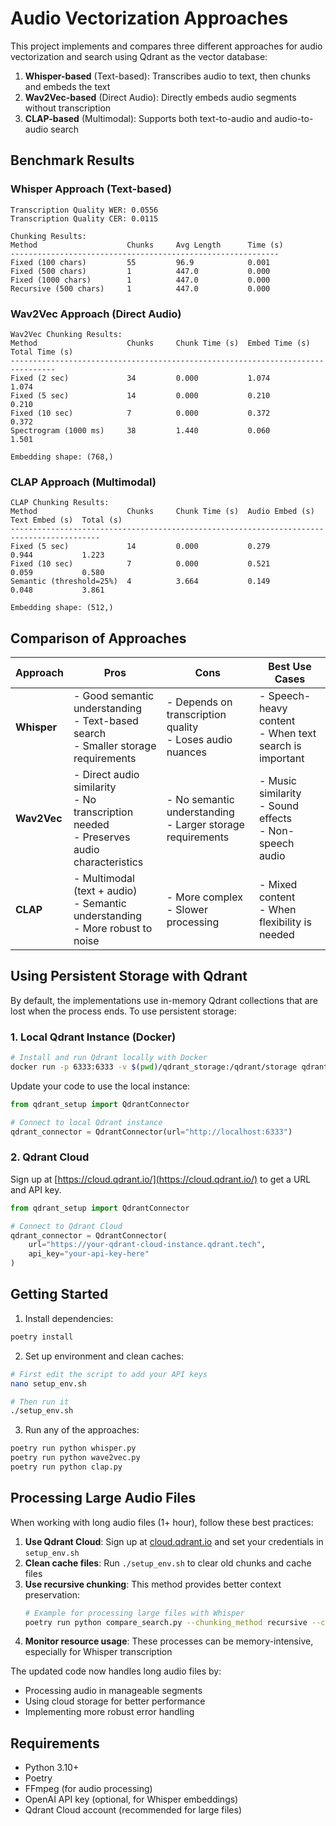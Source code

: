# Audio Vectorization Approaches

This project implements and compares three different approaches for audio vectorization and search using Qdrant as the vector database:

1. **Whisper-based** (Text-based): Transcribes audio to text, then chunks and embeds the text
2. **Wav2Vec-based** (Direct Audio): Directly embeds audio segments without transcription
3. **CLAP-based** (Multimodal): Supports both text-to-audio and audio-to-audio search

## Benchmark Results

### Whisper Approach (Text-based)

```
Transcription Quality WER: 0.0556
Transcription Quality CER: 0.0115

Chunking Results:
Method                    Chunks     Avg Length      Time (s)
------------------------------------------------------------
Fixed (100 chars)         55         96.9            0.001
Fixed (500 chars)         1          447.0           0.000
Fixed (1000 chars)        1          447.0           0.000
Recursive (500 chars)     1          447.0           0.000
```

### Wav2Vec Approach (Direct Audio)

```
Wav2Vec Chunking Results:
Method                    Chunks     Chunk Time (s)  Embed Time (s)  Total Time (s)
--------------------------------------------------------------------------------
Fixed (2 sec)             34         0.000           1.074           1.074
Fixed (5 sec)             14         0.000           0.210           0.210
Fixed (10 sec)            7          0.000           0.372           0.372
Spectrogram (1000 ms)     38         1.440           0.060           1.501

Embedding shape: (768,)
```

### CLAP Approach (Multimodal)

```
CLAP Chunking Results:
Method                    Chunks     Chunk Time (s)  Audio Embed (s) Text Embed (s)  Total (s)
------------------------------------------------------------------------------------------
Fixed (5 sec)             14         0.000           0.279           0.944           1.223
Fixed (10 sec)            7          0.000           0.521           0.059           0.580
Semantic (threshold=25%)  4          3.664           0.149           0.048           3.861

Embedding shape: (512,)
```

## Comparison of Approaches

| Approach    | Pros                                                                                        | Cons                                                         | Best Use Cases                                              |
| ----------- | ------------------------------------------------------------------------------------------- | ------------------------------------------------------------ | ----------------------------------------------------------- |
| **Whisper** | - Good semantic understanding<br>- Text-based search<br>- Smaller storage requirements      | - Depends on transcription quality<br>- Loses audio nuances  | - Speech-heavy content<br>- When text search is important   |
| **Wav2Vec** | - Direct audio similarity<br>- No transcription needed<br>- Preserves audio characteristics | - No semantic understanding<br>- Larger storage requirements | - Music similarity<br>- Sound effects<br>- Non-speech audio |
| **CLAP**    | - Multimodal (text + audio)<br>- Semantic understanding<br>- More robust to noise           | - More complex<br>- Slower processing                        | - Mixed content<br>- When flexibility is needed             |

## Using Persistent Storage with Qdrant

By default, the implementations use in-memory Qdrant collections that are lost when the process ends. To use persistent storage:

### 1. Local Qdrant Instance (Docker)

```bash
# Install and run Qdrant locally with Docker
docker run -p 6333:6333 -v $(pwd)/qdrant_storage:/qdrant/storage qdrant/qdrant
```

Update your code to use the local instance:

```python
from qdrant_setup import QdrantConnector

# Connect to local Qdrant instance
qdrant_connector = QdrantConnector(url="http://localhost:6333")
```

### 2. Qdrant Cloud

Sign up at [https://cloud.qdrant.io/](https://cloud.qdrant.io/) to get a URL and API key.

```python
from qdrant_setup import QdrantConnector

# Connect to Qdrant Cloud
qdrant_connector = QdrantConnector(
    url="https://your-qdrant-cloud-instance.qdrant.tech",
    api_key="your-api-key-here"
)
```

## Getting Started

1. Install dependencies:

```bash
poetry install
```

2. Set up environment and clean caches:

```bash
# First edit the script to add your API keys
nano setup_env.sh

# Then run it
./setup_env.sh
```

3. Run any of the approaches:

```bash
poetry run python whisper.py
poetry run python wave2vec.py
poetry run python clap.py
```

## Processing Large Audio Files

When working with long audio files (1+ hour), follow these best practices:

1. **Use Qdrant Cloud**: Sign up at [cloud.qdrant.io](https://cloud.qdrant.io/) and set your credentials in `setup_env.sh`
2. **Clean cache files**: Run `./setup_env.sh` to clear old chunks and cache files
3. **Use recursive chunking**: This method provides better context preservation:
   ```bash
   # Example for processing large files with Whisper
   poetry run python compare_search.py --chunking_method recursive --chunk_param 500
   ```
4. **Monitor resource usage**: These processes can be memory-intensive, especially for Whisper transcription

The updated code now handles long audio files by:

- Processing audio in manageable segments
- Using cloud storage for better performance
- Implementing more robust error handling

## Requirements

- Python 3.10+
- Poetry
- FFmpeg (for audio processing)
- OpenAI API key (optional, for Whisper embeddings)
- Qdrant Cloud account (recommended for large files)
